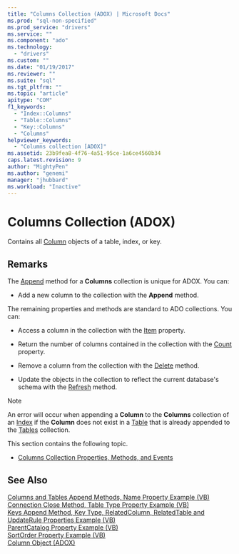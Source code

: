 ```yaml
---
title: "Columns Collection (ADOX) | Microsoft Docs"
ms.prod: "sql-non-specified"
ms.prod_service: "drivers"
ms.service: ""
ms.component: "ado"
ms.technology:
  - "drivers"
ms.custom: ""
ms.date: "01/19/2017"
ms.reviewer: ""
ms.suite: "sql"
ms.tgt_pltfrm: ""
ms.topic: "article"
apitype: "COM"
f1_keywords: 
  - "Index::Columns"
  - "Table::Columns"
  - "Key::Columns"
  - "Columns"
helpviewer_keywords: 
  - "Columns collection [ADOX]"
ms.assetid: 23b9fea8-4f76-4a51-95ce-1a6ce4560b34
caps.latest.revision: 9
author: "MightyPen"
ms.author: "genemi"
manager: "jhubbard"
ms.workload: "Inactive"
---
```

# Columns Collection (ADOX)
Contains all [Column](../../../ado/reference/adox-api/column-object-adox.md) objects of a table, index, or key.  
  
## Remarks  
 The [Append](../../../ado/reference/adox-api/append-method-adox-columns.md) method for a **Columns** collection is unique for ADOX. You can:  
  
-   Add a new column to the collection with the **Append** method.  
  
 The remaining properties and methods are standard to ADO collections. You can:  
  
-   Access a column in the collection with the [Item](../../../ado/reference/ado-api/item-property-ado.md) property.  
  
-   Return the number of columns contained in the collection with the [Count](../../../ado/reference/ado-api/count-property-ado.md) property.  
  
-   Remove a column from the collection with the [Delete](../../../ado/reference/adox-api/delete-method-adox-collections.md) method.  
  
-   Update the objects in the collection to reflect the current database's schema with the [Refresh](../../../ado/reference/ado-api/refresh-method-ado.md) method.  
  
> [!NOTE]
>  An error will occur when appending a **Column** to the **Columns** collection of an [Index](../../../ado/reference/adox-api/index-object-adox.md) if the **Column** does not exist in a [Table](../../../ado/reference/adox-api/table-object-adox.md) that is already appended to the [Tables](../../../ado/reference/adox-api/tables-collection-adox.md) collection.  
  
 This section contains the following topic.  
  
-   [Columns Collection Properties, Methods, and Events](../../../ado/reference/adox-api/columns-collection-properties-methods-and-events.md)  
  
## See Also  
 [Columns and Tables Append Methods, Name Property Example (VB)](../../../ado/reference/adox-api/columns-and-tables-append-methods-name-property-example-vb.md)   
 [Connection Close Method, Table Type Property Example (VB)](../../../ado/reference/adox-api/connection-close-method-table-type-property-example-vb.md)   
 [Keys Append Method, Key Type, RelatedColumn, RelatedTable and UpdateRule Properties Example (VB)](../../../ado/reference/adox-api/keys-append-method-key-type-relatedcolumn-relatedtable-example-vb.md)   
 [ParentCatalog Property Example (VB)](../../../ado/reference/adox-api/parentcatalog-property-example-vb.md)   
 [SortOrder Property Example (VB)](../../../ado/reference/adox-api/sortorder-property-example-vb.md)   
 [Column Object (ADOX)](../../../ado/reference/adox-api/column-object-adox.md)
